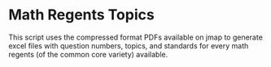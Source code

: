 # Math Regents Topics

This script uses the compressed format PDFs available on jmap to generate excel files with question numbers, topics, and standards for every math regents (of the common core variety) available.